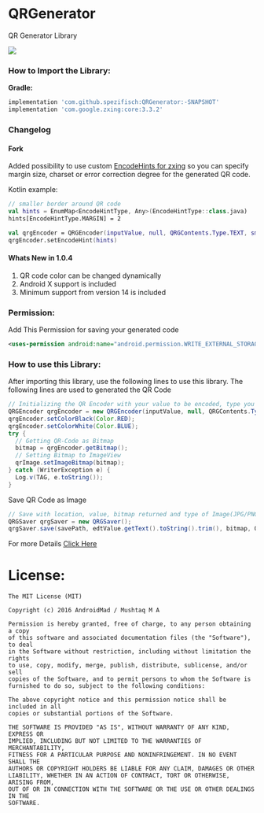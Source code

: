 # QRGenerator

QR Generator Library

[![](https://jitpack.io/v/spezifisch/QRGenerator.svg)](https://jitpack.io/#spezifisch/QRGenerator)

### How to Import the Library:

**Gradle:**
```groovy
implementation 'com.github.spezifisch:QRGenerator:-SNAPSHOT'
implementation 'com.google.zxing:core:3.3.2'
```

### Changelog

#### Fork

Added possibility to use custom [EncodeHints for zxing](https://zxing.github.io/zxing/apidocs/com/google/zxing/EncodeHintType.html) so you can specify margin size, charset or error correction degree for the generated QR code.

Kotlin example:

```kt
// smaller border around QR code
val hints = EnumMap<EncodeHintType, Any>(EncodeHintType::class.java)
hints[EncodeHintType.MARGIN] = 2

val qrgEncoder = QRGEncoder(inputValue, null, QRGContents.Type.TEXT, smallerDimension)
qrgEncoder.setEncodeHint(hints)
```

#### Whats New in 1.0.4

1. QR code color can be changed dynamically
2. Android X support is included
3. Minimum support from version 14 is included

### Permission:

Add This Permission for saving your generated code
```xml
<uses-permission android:name="android.permission.WRITE_EXTERNAL_STORAGE"/>
```

### How to use this Library:
After importing this library, use the following lines to use this library.
The following lines are used to generated the QR Code
```java
// Initializing the QR Encoder with your value to be encoded, type you required and Dimension
QRGEncoder qrgEncoder = new QRGEncoder(inputValue, null, QRGContents.Type.TEXT, smallerDimension);
qrgEncoder.setColorBlack(Color.RED);
qrgEncoder.setColorWhite(Color.BLUE);
try {
  // Getting QR-Code as Bitmap
  bitmap = qrgEncoder.getBitmap();
  // Setting Bitmap to ImageView
  qrImage.setImageBitmap(bitmap);
} catch (WriterException e) {
  Log.v(TAG, e.toString());
}
```

Save QR Code as Image 
```java
// Save with location, value, bitmap returned and type of Image(JPG/PNG).
QRGSaver qrgSaver = new QRGSaver();
qrgSaver.save(savePath, edtValue.getText().toString().trim(), bitmap, QRGContents.ImageType.IMAGE_JPEG);
```

For more Details [Click Here](https://github.com/spezifisch/QRGenerator/blob/master/app/src/main/java/androidmads/example/MainActivity.java)

# License:
```
The MIT License (MIT)

Copyright (c) 2016 AndroidMad / Mushtaq M A

Permission is hereby granted, free of charge, to any person obtaining a copy
of this software and associated documentation files (the "Software"), to deal
in the Software without restriction, including without limitation the rights
to use, copy, modify, merge, publish, distribute, sublicense, and/or sell
copies of the Software, and to permit persons to whom the Software is
furnished to do so, subject to the following conditions:

The above copyright notice and this permission notice shall be included in all
copies or substantial portions of the Software.

THE SOFTWARE IS PROVIDED "AS IS", WITHOUT WARRANTY OF ANY KIND, EXPRESS OR
IMPLIED, INCLUDING BUT NOT LIMITED TO THE WARRANTIES OF MERCHANTABILITY,
FITNESS FOR A PARTICULAR PURPOSE AND NONINFRINGEMENT. IN NO EVENT SHALL THE
AUTHORS OR COPYRIGHT HOLDERS BE LIABLE FOR ANY CLAIM, DAMAGES OR OTHER
LIABILITY, WHETHER IN AN ACTION OF CONTRACT, TORT OR OTHERWISE, ARISING FROM,
OUT OF OR IN CONNECTION WITH THE SOFTWARE OR THE USE OR OTHER DEALINGS IN THE
SOFTWARE.
```
